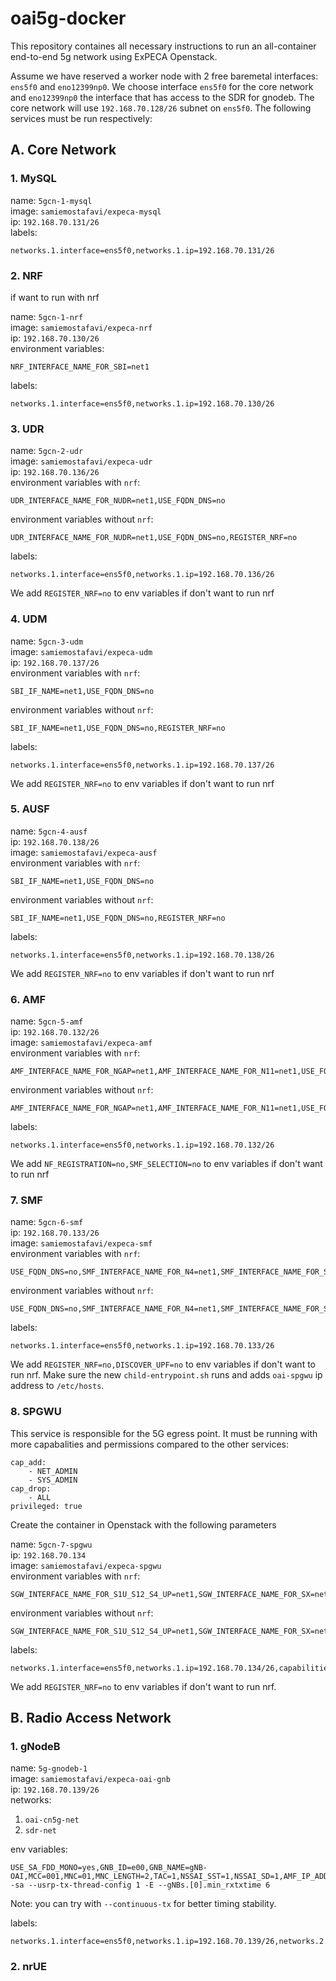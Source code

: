 # oai5g-docker

This repository containes all necessary instructions to run an all-container end-to-end 5g network using ExPECA Openstack.

Assume we have reserved a worker node with 2 free baremetal interfaces: `ens5f0` and `eno12399np0`. We choose interface `ens5f0` for the core network and `eno12399np0` the interface that has access to the SDR for gnodeb.
The core network will use `192.168.70.128/26` subnet on `ens5f0`. The following services must be run respectively:

## A. Core Network

### 1. MySQL

name: `5gcn-1-mysql`\
image: `samiemostafavi/expeca-mysql`\
ip: `192.168.70.131/26`\
labels: 
```
networks.1.interface=ens5f0,networks.1.ip=192.168.70.131/26
```
	
### 2. NRF

if want to run with nrf

name: `5gcn-1-nrf`\
image: `samiemostafavi/expeca-nrf`\
ip: `192.168.70.130/26`\
environment variables: 
```
NRF_INTERFACE_NAME_FOR_SBI=net1
```
labels:
```
networks.1.interface=ens5f0,networks.1.ip=192.168.70.130/26
```
	
### 3. UDR

name: `5gcn-2-udr`\
image: `samiemostafavi/expeca-udr`\
ip: `192.168.70.136/26`\
environment variables with `nrf`:
```
UDR_INTERFACE_NAME_FOR_NUDR=net1,USE_FQDN_DNS=no
```
environment variables without `nrf`:
```
UDR_INTERFACE_NAME_FOR_NUDR=net1,USE_FQDN_DNS=no,REGISTER_NRF=no
```
labels: 
```
networks.1.interface=ens5f0,networks.1.ip=192.168.70.136/26
```
We add `REGISTER_NRF=no` to env variables if don't want to run nrf

### 4. UDM
	
name: `5gcn-3-udm`\
image: `samiemostafavi/expeca-udm`\
ip: `192.168.70.137/26`\
environment variables with `nrf`:
```
SBI_IF_NAME=net1,USE_FQDN_DNS=no
```
environment variables without `nrf`:
```
SBI_IF_NAME=net1,USE_FQDN_DNS=no,REGISTER_NRF=no
```
labels: 
```
networks.1.interface=ens5f0,networks.1.ip=192.168.70.137/26
```
We add `REGISTER_NRF=no` to env variables if don't want to run nrf

### 5. AUSF

name: `5gcn-4-ausf`\
ip: `192.168.70.138/26`\
image: `samiemostafavi/expeca-ausf`\
environment variables with `nrf`: 
```
SBI_IF_NAME=net1,USE_FQDN_DNS=no
```
environment variables without `nrf`: 
```
SBI_IF_NAME=net1,USE_FQDN_DNS=no,REGISTER_NRF=no
```
labels: 
```
networks.1.interface=ens5f0,networks.1.ip=192.168.70.138/26
```
We add `REGISTER_NRF=no` to env variables if don't want to run nrf

### 6. AMF

name: `5gcn-5-amf`\
ip: `192.168.70.132/26`\
image: `samiemostafavi/expeca-amf`\
environment variables with `nrf`: 
```
AMF_INTERFACE_NAME_FOR_NGAP=net1,AMF_INTERFACE_NAME_FOR_N11=net1,USE_FQDN_DNS=no
```
environment variables without `nrf`: 
```
AMF_INTERFACE_NAME_FOR_NGAP=net1,AMF_INTERFACE_NAME_FOR_N11=net1,USE_FQDN_DNS=no,NF_REGISTRATION=no,SMF_SELECTION=no
```
labels: 
```
networks.1.interface=ens5f0,networks.1.ip=192.168.70.132/26
```
We add `NF_REGISTRATION=no,SMF_SELECTION=no` to env variables if don't want to run nrf

### 7. SMF

name: `5gcn-6-smf`\
ip: `192.168.70.133/26`\
image: `samiemostafavi/expeca-smf`\
environment variables with `nrf`: 
```
USE_FQDN_DNS=no,SMF_INTERFACE_NAME_FOR_N4=net1,SMF_INTERFACE_NAME_FOR_SBI=net1
```
environment variables without `nrf`: 
```
USE_FQDN_DNS=no,SMF_INTERFACE_NAME_FOR_N4=net1,SMF_INTERFACE_NAME_FOR_SBI=net1,REGISTER_NRF=no,DISCOVER_UPF=no
```
labels: 
```
networks.1.interface=ens5f0,networks.1.ip=192.168.70.133/26
```
We add `REGISTER_NRF=no,DISCOVER_UPF=no` to env variables if don't want to run nrf. Make sure the new `child-entrypoint.sh` runs and adds `oai-spgwu` ip address to `/etc/hosts`.
	
### 8. SPGWU
	
This service is responsible for the 5G egress point. It must be running with more capabalities and permissions compared to the other services:
```
cap_add:
    - NET_ADMIN
    - SYS_ADMIN
cap_drop:
    - ALL
privileged: true
```
Create the container in Openstack with the following parameters

name: `5gcn-7-spgwu`\
ip: `192.168.70.134`\
image: `samiemostafavi/expeca-spgwu`\
environment variables with `nrf`:
```
SGW_INTERFACE_NAME_FOR_S1U_S12_S4_UP=net1,SGW_INTERFACE_NAME_FOR_SX=net1,PGW_INTERFACE_NAME_FOR_SGI=net1,USE_FQDN_NRF=no
```
environment variables without `nrf`:
```
SGW_INTERFACE_NAME_FOR_S1U_S12_S4_UP=net1,SGW_INTERFACE_NAME_FOR_SX=net1,PGW_INTERFACE_NAME_FOR_SGI=net1,USE_FQDN_NRF=no,REGISTER_NRF=no
```
labels:
```
networks.1.interface=ens5f0,networks.1.ip=192.168.70.134/26,capabilities.privileged=true,capabilities.add.1=NET_ADMIN,capabilities.add.2=SYS_ADMIN,capabilities.drop.1=ALL
```

We add `REGISTER_NRF=no` to env variables if don't want to run nrf.
	
## B. Radio Access Network
	
### 1. gNodeB
	
name: `5g-gnodeb-1`\
image: `samiemostafavi/expeca-oai-gnb`\
ip: `192.168.70.139/26`\
networks:
1. `oai-cn5g-net`
2. `sdr-net`

env variables:
```
USE_SA_FDD_MONO=yes,GNB_ID=e00,GNB_NAME=gNB-OAI,MCC=001,MNC=01,MNC_LENGTH=2,TAC=1,NSSAI_SST=1,NSSAI_SD=1,AMF_IP_ADDRESS=192.168.70.132,GNB_NGA_IF_NAME=net1,GNB_NGA_IP_ADDRESS=192.168.70.139,GNB_NGU_IF_NAME=net1,GNB_NGU_IP_ADDRESS=192.168.70.139,SDR_ADDRS=addr=10.40.3.1,THREAD_PARALLEL_CONFIG=PARALLEL_SINGLE_THREAD,USE_ADDITIONAL_OPTIONS=--sa --usrp-tx-thread-config 1 -E --gNBs.[0].min_rxtxtime 6
```
Note: you can try with `--continuous-tx` for better timing stability.

labels:
```
networks.1.interface=ens5f0,networks.1.ip=192.168.70.139/26,networks.2.interface=eno12399np0,networks.2.ip=10.40.2.1/16,capabilities.privileged=true,resources.limits.memory=32000Mi,resources.limits.cpu=15,resources.requests.memory=32000Mi,resources.requests.cpu=15
```
	
### 2. nrUE
	
